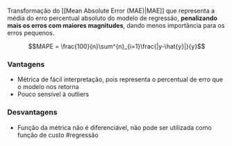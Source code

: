 Transformação do [[Mean Absolute Error (MAE)|MAE]] que representa a média do erro percentual absoluto do modelo de regressão, **penalizando mais os erros com maiores magnitudes**, dando menos importância para os erros pequenos.

$$MAPE = \frac{100}{n}\sum^{n}_{i=1}\frac{|y-\hat{y}|}{y}$$
### Vantagens
- Métrica de fácil interpretação, pois representa o percentual de erro que o modelo nos retorna
- Pouco sensível à outliers

### Desvantagens
- Função da métrica não é diferenciável, não pode ser utilizada como função de custo
#regressão 